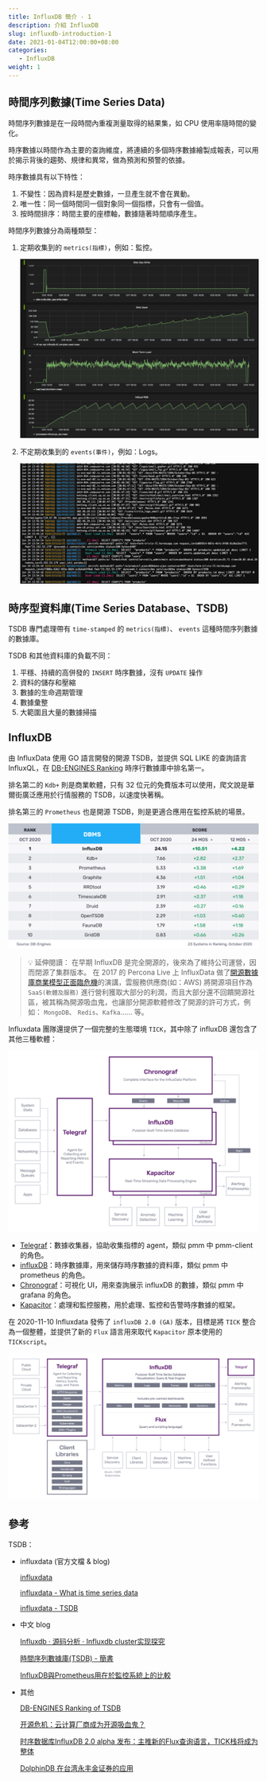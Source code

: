 ```yaml
---
title: InfluxDB 簡介 - 1
description: 介紹 InfluxDB
slug: influxdb-introduction-1
date: 2021-01-04T12:00:00+08:00
categories:
   - InfluxDB
weight: 1  
---
```

## 時間序列數據(Time Series Data)

時間序列數據是在一段時間內重複測量取得的結果集，如 CPU 使用率隨時間的變化。

時序數據以時間作為主要的查詢維度，將連續的多個時序數據繪製成報表，可以用於揭示背後的趨勢、規律和異常，做為預測和預警的依據。

時序數據具有以下特性：

1. 不變性：因為資料是歷史數據，一旦產生就不會在異動。
2. 唯一性：同一個時間同一個對象同一個指標，只會有一個值。
3. 按時間排序：時間主要的座標軸，數據隨著時間順序產生。

時間序列數據分為兩種類型：

1. 定期收集到的 `metrics(指標)`，例如：監控。

   ![監控](monitor.png)

2. 不定期收集到的 `events(事件)`，例如：Logs。

   ![LOG](log.png)

## 時序型資料庫(Time Series Database、TSDB)

TSDB 專門處理帶有 `time-stamped` 的 `metrics(指標)`、 `events` 這種時間序列數據的數據庫。

TSDB 和其他資料庫的負載不同：

1. 平穩、持續的高併發的 `INSERT` 時序數據，沒有 `UPDATE` 操作
2. 資料的儲存和壓縮
3. 數據的生命週期管理
4. 數據彙整
5. 大範圍且大量的數據掃描

## InfluxDB

由 InfluxData 使用 GO 語言開發的開源 TSDB，並提供 SQL LIKE 的查詢語言 InfluxQL，在 [DB-ENGINES Ranking](https://db-engines.com/en/ranking/time+series+dbms) 時序行數據庫中排名第一。

排名第二的 `Kdb+` 則是商業軟體，只有 32 位元的免費版本可以使用，爬文說是華爾街廣泛應用於行情服務的 TSDB，以速度快著稱。

排名第三的 `Prometheus` 也是開源 TSDB，則是更適合應用在監控系統的場景。

![TSDB 排名](TSDB-Ranking.png)


> 💡 延伸閱讀：
在早期 InfluxDB 是完全開源的，後來為了維持公司運營，因而閉源了集群版本。
在 2017 的 Percona Live 上 InfluxData 做了[開源數據庫商業模型正面臨危機](https://www.youtube.com/watch?v=Kvf5jWZjw0U&ab_channel=Percona)的演講，雲服務供應商(如：AWS) 將開源項目作為 `SaaS(軟體及服務)` 進行營利獲取大部分的利潤，而且大部分還不回饋開源社區，被其稱為開源吸血鬼，也讓部分開源軟體修改了開源的許可方式，例如： `MongoDB`、 `Redis`、`Kafka`...... 等。



Influxdata 團隊還提供了一個完整的生態環境 `TICK`，其中除了 influxDB 還包含了其他三種軟體：

![influxDB 1.X 架構](TSDB-1-x-Struct.png)

- [Telegraf](https://www.influxdata.com/time-series-platform/telegraf/)：數據收集器，協助收集指標的 agent，類似 pmm 中 pmm-client 的角色。
- [influxDB](https://www.influxdata.com/products/influxdb-overview/)：時序數據庫，用來儲存時序數據的資料庫，類似 pmm 中 prometheus 的角色。
- [Chronograf](https://www.influxdata.com/time-series-platform/chronograf/)：可視化 UI，用來查詢展示 influxDB 的數據，類似 pmm 中 grafana 的角色。
- [Kapacitor](https://www.influxdata.com/time-series-platform/kapacitor/)：處理和監控服務，用於處理、監控和告警時序數據的框架。

在 2020-11-10 Influxdata 發佈了 `influxDB 2.0 (GA)` 版本，目標是將 `TICK` 整合為一個整體，並提供了新的 `Flux` 語言用來取代 `Kapacitor` 原本使用的 `TICKscript`。

![influxDB 2.0 架構](TSDB-2-x-Struct.png)

## 參考

TSDB：

- influxdata (官方文檔 & blog)

  [influxdata](https://www.influxdata.com/time-series-platform/)

  [influxdata - What is time series data](https://www.influxdata.com/what-is-time-series-data/)

  [influxdata - TSDB](https://www.influxdata.com/time-series-database/)

- 中文 blog

  [Influxdb · 源码分析 · Influxdb cluster实现探究](http://mysql.taobao.org/monthly/2018/02/02/)

  [時間序列數據庫(TSDB) - 簡書](https://www.jianshu.com/p/31afb8492eff)

  [InfluxDB與Prometheus用在於監控系統上的比較](https://opensource.dwins.com/?p=260)

- 其他

  [DB-ENGINES Ranking of TSDB](https://db-engines.com/en/ranking/time+series+dbms)

  [开源危机：云计算厂商成为开源吸血鬼？](https://www.infoq.cn/article/OE1EVpAi_LYzapRP4oYk)

  [时序数据库InfluxDB 2.0 alpha 发布：主推新的Flux查询语言，TICK栈将成为整体](https://www.infoq.cn/article/662MdX6QNzcL-5D4axKb)

  [DolphinDB 在台湾永丰金证券的应用](https://www.infoq.cn/article/ko89kotheesipiuzoiza)